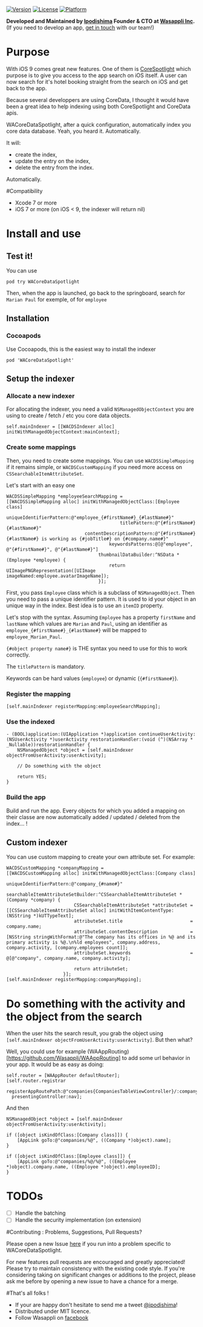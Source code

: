 [![Version](https://img.shields.io/cocoapods/v/WACoreDataSpotlight.svg?style=flat)](http://cocoapods.org/pods/WACoreDataSpotlight)
[![License](https://img.shields.io/cocoapods/l/WACoreDataSpotlight.svg?style=flat)](http://cocoapods.org/pods/WACoreDataSpotlight)
[![Platform](https://img.shields.io/cocoapods/p/WACoreDataSpotlight.svg?style=flat)](http://cocoapods.org/pods/WACoreDataSpotlight)

**Developed and Maintained by [Ipodishima](https://github.com/ipodishima) Founder & CTO at [Wasappli Inc](http://wasapp.li).** (If you need to develop an app, [get in touch](mailto:contact@wasapp.li) with our team!)

# Purpose

With iOS 9 comes great new features. One of them is [CoreSpotlight](https://developer.apple.com/library/prerelease/ios/documentation/General/Conceptual/AppSearch/index.html#//apple_ref/doc/uid/TP40016308-CH4-SW1) which purpose is to give you access to the app search on iOS itself. A user can now search for it's hotel booking straight from the search on iOS and get back to the app.

Because several developpers are using CoreData, I thought it would have been a great idea to help indexing using both CoreSpotlight and CoreData apis.

WACoreDataSpotlight, after a quick configuration, automatically index you core data database. Yeah, you heard it. Automatically.

It will:
- create the index,
- update the entry on the index,
- delete the entry from the index.

Automatically.


#Compatibility

- Xcode 7 or more
- iOS 7 or more (on iOS < 9, the indexer will return nil)

# Install and use
## Test it!

You can use

`pod try WACoreDataSpotlight`

Then, when the app is launched, go back to the springboard, search for `Marian Paul` for exemple, of for `employee`

## Installation
### Cocoapods
Use Cocoapods, this is the easiest way to install the indexer

`pod 'WACoreDataSpotlight'`

## Setup the indexer

### Allocate a new indexer

For allocating the indexer, you need a valid `NSManagedObjectContext` you are using to create / fetch / etc you core data objects. 

``` objc
self.mainIndexer = [[WACDSIndexer alloc] initWithManagedObjectContext:mainContext];
```

### Create some mappings

Then, you need to create some mappings. You can use `WACDSSimpleMapping` if it remains simple, or `WACDSCustomMapping` if you need more access on `CSSearchableItemAttributeSet`.

Let's start with an easy one

```objc
WACDSSimpleMapping *employeeSearchMapping =
[[WACDSSimpleMapping alloc] initWithManagedObjectClass:[Employee class]
                               uniqueIdentifierPattern:@"employee_{#firstName#}_{#lastName#}"
                                          titlePattern:@"{#firstName#} {#lastName#}"
                             contentDescriptionPattern:@"{#firstName#} {#lastName#} is working as {#jobTitle#} on {#company.name#}"
                                      keywordsPatterns:@[@"employee", @"{#firstName#}", @"{#lastName#}"]
                                  thumbnailDataBuilder:^NSData *(Employee *employee) {
                                      return UIImagePNGRepresentation([UIImage imageNamed:employee.avatarImageName]);
                                  }];
```

First, you pass `Employee` class which is a subclass of `NSManagedObject`.
Then you need to pass a unique identifier pattern. It is used to id your object in an unique way in the index. Best idea is to use an `itemID` property.

Let's stop with the syntax. Assuming `Employee` has a property `firstName` and `lastName` which values are `Marian` and `Paul`, using an identifier as `employee_{#firstName#}_{#lastName#}` will be mapped to `employee_Marian_Paul`.

`{#object property name#}` is THE syntax you need to use for this to work correctly.

The `titlePattern` is mandatory.

Keywords can be hard values (`employee`) or dynamic (`{#firstName#}`).

### Register the mapping

``` objc
[self.mainIndexer registerMapping:employeeSearchMapping];
```

### Use the indexed

```objc
- (BOOL)application:(UIApplication *)application continueUserActivity:(NSUserActivity *)userActivity restorationHandler:(void (^)(NSArray * _Nullable))restorationHandler {
    NSManagedObject *object = [self.mainIndexer objectFromUserActivity:userActivity];
    
    // Do something with the object
        
    return YES;
}

```

### Build the app
Build and run the app. Every objects for which you added a mapping on their classe are now automatically added / updated / deleted from the index... ! 

## Custom indexer
You can use custom mapping to create your own attribute set. For example:

```objc
WACDSCustomMapping *companyMapping =
[[WACDSCustomMapping alloc] initWithManagedObjectClass:[Company class]
                               uniqueIdentifierPattern:@"company_{#name#}"
                     searchableItemAttributeSetBuilder:^CSSearchableItemAttributeSet *(Company *company) {
                         CSSearchableItemAttributeSet *attributeSet = [[CSSearchableItemAttributeSet alloc] initWithItemContentType:(NSString *)kUTTypeText];
                         attributeSet.title                         = company.name;
                         attributeSet.contentDescription            = [NSString stringWithFormat:@"The company has its offices in %@ and its primary activity is %@.\n%ld employees", company.address, company.activity, [company.employees count]];
                         attributeSet.keywords                      = @[@"company", company.name, company.activity];
                         
                         return attributeSet;
                     }];
[self.mainIndexer registerMapping:companyMapping];

```

# Do something with the activity and the object from the search
When the user hits the search result, you grab the object using `[self.mainIndexer objectFromUserActivity:userActivity]`.
But then what?

Well, you could use for example (WAAppRouting)[https://github.com/Wasappli/WAAppRouting] to add some url behavior in your app. It would be as easy as doing:

```objc
self.router = [WAAppRouter defaultRouter];
[self.router.registrar
  registerAppRoutePath:@"companies{CompaniesTableViewController}/:companyName{EmployeesTableViewController}/:employeeID{EmployeeFormViewController}!"
  presentingController:nav];
```

And then

```objc
NSManagedObject *object = [self.mainIndexer objectFromUserActivity:userActivity];

if ([object isKindOfClass:[Company class]]) {
    [AppLink goTo:@"companies/%@", ((Company *)object).name];
}

if ([object isKindOfClass:[Employee class]]) {
    [AppLink goTo:@"companies/%@/%@", ((Employee *)object).company.name, ((Employee *)object).employeeID];
}
```

# TODOs
- [ ] Handle the batching
- [ ] Handle the security implementation (on extension)

#Contributing : Problems, Suggestions, Pull Requests?

Please open a new Issue [here](https://github.com/Wasappli/WACoreDataSpotlight/issues) if you run into a problem specific to WACoreDataSpotlight.

For new features pull requests are encouraged and greatly appreciated! Please try to maintain consistency with the existing code style. If you're considering taking on significant changes or additions to the project, please ask me before by opening a new issue to have a chance for a merge.

#That's all folks !

- If your are happy don't hesitate to send me a tweet [@ipodishima](http://twitter.com/ipodishima)!
- Distributed under MIT licence.
- Follow Wasappli on [facebook](https://www.facebook.com/wasappli)